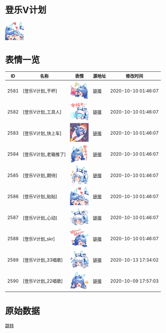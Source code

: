 # 登乐V计划

<img src="./cover.png" height="60" alt="cover" />

# 表情一览

|ID|名称|表情|源地址|修改时间|
|----|----|----|----|----|
|2581|[登乐V计划_干杯]|<img src="./pic/002581_%5B登乐V计划_干杯%5D.png" height="60" alt="干杯"/>|[链接](http://i0.hdslb.com/bfs/emote/824de50f8047b16c133cf6cba683237a1c361390.png)|2020-10-10 01:46:07|
|2582|[登乐V计划_工具人]|<img src="./pic/002582_%5B登乐V计划_工具人%5D.png" height="60" alt="工具人"/>|[链接](http://i0.hdslb.com/bfs/emote/55f62fd0e0073c86331a985fea951bc2a0fefbdc.png)|2020-10-10 01:46:07|
|2583|[登乐V计划_快上车]|<img src="./pic/002583_%5B登乐V计划_快上车%5D.png" height="60" alt="快上车"/>|[链接](http://i0.hdslb.com/bfs/emote/0aac49e9cd4244166b36c2b52990ec8cbb02a386.png)|2020-10-10 01:46:07|
|2584|[登乐V计划_老箱推了]|<img src="./pic/002584_%5B登乐V计划_老箱推了%5D.png" height="60" alt="老箱推了"/>|[链接](http://i0.hdslb.com/bfs/emote/b1e49f5085729f8d460c0c0476c9203f598d46d7.png)|2020-10-10 01:46:07|
|2585|[登乐V计划_期待]|<img src="./pic/002585_%5B登乐V计划_期待%5D.png" height="60" alt="期待"/>|[链接](http://i0.hdslb.com/bfs/emote/0e4cc785bb4e2d9c64a8f102e890540e2c90502b.png)|2020-10-10 01:46:07|
|2586|[登乐V计划_贴贴]|<img src="./pic/002586_%5B登乐V计划_贴贴%5D.png" height="60" alt="贴贴"/>|[链接](http://i0.hdslb.com/bfs/emote/f16638e3e7ffedbaccb3bb58c62d79dbb7b2c647.png)|2020-10-10 01:46:07|
|2587|[登乐V计划_心动]|<img src="./pic/002587_%5B登乐V计划_心动%5D.png" height="60" alt="心动"/>|[链接](http://i0.hdslb.com/bfs/emote/2bf7e8afe9abf70966bec404e9d0d7104e8f50b2.png)|2020-10-10 01:46:07|
|2588|[登乐V计划_skr]|<img src="./pic/002588_%5B登乐V计划_skr%5D.png" height="60" alt="skr"/>|[链接](http://i0.hdslb.com/bfs/emote/1ca97da8e31e06ccc9405ede560d97acfb484855.png)|2020-10-10 01:46:07|
|2589|[登乐V计划_33唱歌]|<img src="./pic/002589_%5B登乐V计划_33唱歌%5D.png" height="60" alt="33唱歌"/>|[链接](http://i0.hdslb.com/bfs/emote/e63a1c62d3defca46776bbbf0d4777ad40af9e58.png)|2020-10-13 17:34:02|
|2590|[登乐V计划_22唱歌]|<img src="./pic/002590_%5B登乐V计划_22唱歌%5D.png" height="60" alt="22唱歌"/>|[链接](http://i0.hdslb.com/bfs/emote/6beda7da42650a3ca3cacda264c94ae295f656e5.png)|2020-10-09 17:57:03|

# 原始数据

[跳转](./raw.json)

